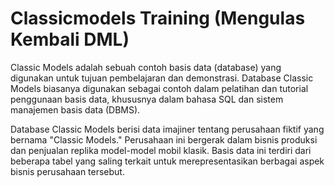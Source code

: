 # Classicmodels Training (Mengulas Kembali DML)

Classic Models adalah sebuah contoh basis data (database) yang digunakan untuk tujuan pembelajaran dan demonstrasi. Database Classic Models biasanya digunakan sebagai contoh dalam pelatihan dan tutorial penggunaan basis data, khususnya dalam bahasa SQL dan sistem manajemen basis data (DBMS).

Database Classic Models berisi data imajiner tentang perusahaan fiktif yang bernama "Classic Models." Perusahaan ini bergerak dalam bisnis produksi dan penjualan replika model-model mobil klasik. Basis data ini terdiri dari beberapa tabel yang saling terkait untuk merepresentasikan berbagai aspek bisnis perusahaan tersebut.

